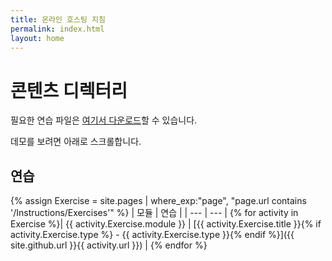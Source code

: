 ```yaml
---
title: 온라인 호스팅 지침
permalink: index.html
layout: home
---
```


# 콘텐츠 디렉터리

필요한 연습 파일은 [여기서 다운로드](https://github.com/MicrosoftLearning/AZ-700-Designing-and-Implementing-Microsoft-Azure-Networking-Solutions/archive/master.zip)할 수 있습니다.

데모를 보려면 아래로 스크롤합니다. 

## 연습

{% assign Exercise = site.pages | where_exp:"page", "page.url contains '/Instructions/Exercises'" %}
| 모듈 | 연습 |
| --- | --- | 
{% for activity in Exercise %}| {{ activity.Exercise.module }} | [{{ activity.Exercise.title }}{% if activity.Exercise.type %} - {{ activity.Exercise.type }}{% endif %}]({{ site.github.url }}{{ activity.url }}) |
{% endfor %}

<!-- ## Demonstrations (under construction)

{% assign demos = site.pages | where_exp:"page", "page.url contains '/Instructions/Demos'" %}
| Demonstration |
| --- | 
{% for activity in demos  %}| [{{ activity.demo.title }}]({{ site.github.url }}{{ activity.url }}) |
{% endfor %}
-->


